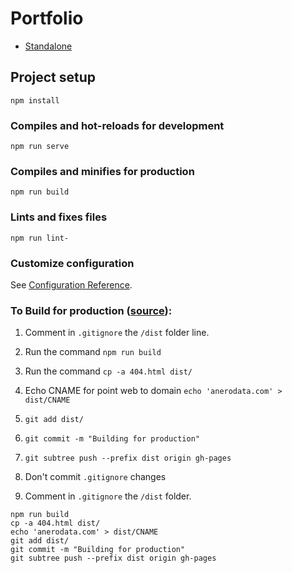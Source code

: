 # Portfolio

- [Standalone](https://anerodata.com)

## Project setup
```
npm install
```

### Compiles and hot-reloads for development
```
npm run serve
```

### Compiles and minifies for production
```
npm run build
```

### Lints and fixes files
```
npm run lint-
```

### Customize configuration
See [Configuration Reference](https://cli.vuejs.org/config/).

### To Build for production ([source](https://medium.com/@Roli_Dori/deploy-vue-cli-3-project-to-github-pages-ebeda0705fbd)):

1. Comment in ```.gitignore``` the ```/dist``` folder line.

2. Run the command ```npm run build```

3. Run the command ```cp -a 404.html dist/```

4. Echo CNAME for point web to domain ```echo 'anerodata.com' > dist/CNAME```

5. ```git add dist/```

6. ```git commit -m "Building for production"```

7. ```git subtree push --prefix dist origin gh-pages```

8. Don't commit ```.gitignore``` changes

9. Comment in ```.gitignore``` the ```/dist``` folder.

```
npm run build
cp -a 404.html dist/
echo 'anerodata.com' > dist/CNAME
git add dist/
git commit -m "Building for production"
git subtree push --prefix dist origin gh-pages
```